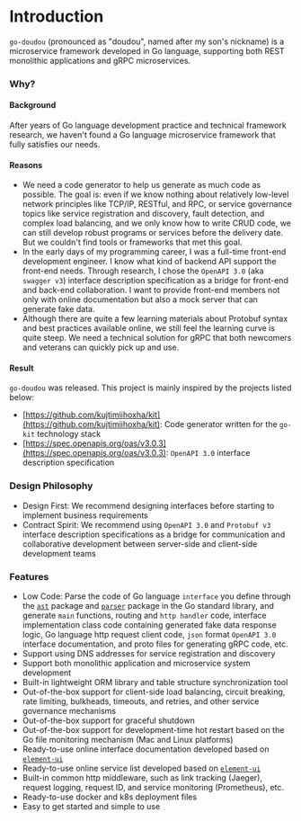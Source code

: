 # Introduction
`go-doudou` (pronounced as "doudou", named after my son's nickname) is a microservice framework developed in Go language, supporting both REST monolithic applications and gRPC microservices.

### Why?
#### Background
After years of Go language development practice and technical framework research, we haven't found a Go language microservice framework that fully satisfies our needs.

#### Reasons
- We need a code generator to help us generate as much code as possible. The goal is: even if we know nothing about relatively low-level network principles like TCP/IP, RESTful, and RPC, or service governance topics like service registration and discovery, fault detection, and complex load balancing, and we only know how to write CRUD code, we can still develop robust programs or services before the delivery date. But we couldn't find tools or frameworks that met this goal.
- In the early days of my programming career, I was a full-time front-end development engineer. I know what kind of backend API support the front-end needs. Through research, I chose the `OpenAPI 3.0` (aka `swagger v3`) interface description specification as a bridge for front-end and back-end collaboration. I want to provide front-end members not only with online documentation but also a mock server that can generate fake data.
- Although there are quite a few learning materials about Protobuf syntax and best practices available online, we still feel the learning curve is quite steep. We need a technical solution for gRPC that both newcomers and veterans can quickly pick up and use.

#### Result
`go-doudou` was released. This project is mainly inspired by the projects listed below:
- [https://github.com/kujtimiihoxha/kit](https://github.com/kujtimiihoxha/kit): Code generator written for the `go-kit` technology stack
- [https://spec.openapis.org/oas/v3.0.3](https://spec.openapis.org/oas/v3.0.3): `OpenAPI 3.0` interface description specification

### Design Philosophy
- Design First: We recommend designing interfaces before starting to implement business requirements
- Contract Spirit: We recommend using `OpenAPI 3.0` and `Protobuf v3` interface description specifications as a bridge for communication and collaborative development between server-side and client-side development teams

### Features
- Low Code: Parse the code of Go language `interface` you define through the [`ast`](https://pkg.go.dev/go/ast) package and [`parser`](https://pkg.go.dev/go/parser) package in the Go standard library, and generate `main` functions, routing and `http handler` code, interface implementation class code containing generated fake data response logic, Go language http request client code, `json` format `OpenAPI 3.0` interface documentation, and proto files for generating gRPC code, etc.
- Support using DNS addresses for service registration and discovery
- Support both monolithic application and microservice system development
- Built-in lightweight ORM library and table structure synchronization tool
- Out-of-the-box support for client-side load balancing, circuit breaking, rate limiting, bulkheads, timeouts, and retries, and other service governance mechanisms
- Out-of-the-box support for graceful shutdown
- Out-of-the-box support for development-time hot restart based on the Go file monitoring mechanism (Mac and Linux platforms)
- Ready-to-use online interface documentation developed based on [`element-ui`](https://github.com/ElemeFE/element)
- Ready-to-use online service list developed based on [`element-ui`](https://github.com/ElemeFE/element)
- Built-in common http middleware, such as link tracking (Jaeger), request logging, request ID, and service monitoring (Prometheus), etc.
- Ready-to-use docker and k8s deployment files
- Easy to get started and simple to use 